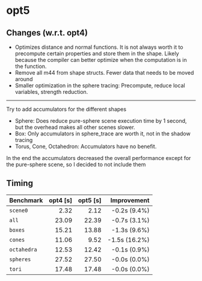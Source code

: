 # opt5

## Changes (w.r.t. opt4)

* Optimizes distance and normal functions. It is not always worth it to
  precompute certain properties and store them in the shape. Likely because the
  compiler can better optimize when the computation is in the function.
* Remove all m44 from shape structs. Fewer data that needs to be moved around
* Smaller optimization in the sphere tracing: Precompute, reduce local variables, strength reduction.

---

Try to add accumulators for the different shapes
* Sphere: Does reduce pure-sphere scene execution time by 1 second, but the overhead makes all other scenes slower.
* Box: Only accumulators in sphere_trace are worth it, not in the shadow tracing
* Torus, Cone, Octahedron: Accumulators have no benefit.

In the end the accumulators decreased the overall performance except for the
pure-sphere scene, so I decided to not include them

## Timing

| Benchmark  | opt4 [s] | opt5 [s] |    Improvement |
|------------|---------:|---------:|---------------:|
|`scene0`    |     2.32 |     2.12 |  -0.2s  (9.4%) |
|`all`       |    23.09 |    22.39 |  -0.7s  (3.1%) |
|`boxes`     |    15.21 |    13.88 |  -1.3s  (9.6%) |
|`cones`     |    11.06 |     9.52 |  -1.5s (16.2%) |
|`octahedra` |    12.53 |    12.42 |  -0.1s  (0.9%) |
|`spheres`   |    27.52 |    27.50 |  -0.0s  (0.0%) |
|`tori`      |    17.48 |    17.48 |  -0.0s  (0.0%) |

